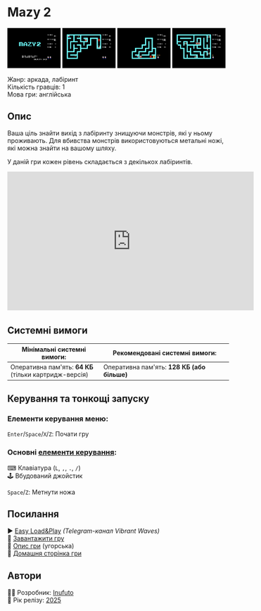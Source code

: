 # Mazy 2

<img src="screenshots/scrn_mazy2_01.png" width="24%"> 
<img src="screenshots/scrn_mazy2_02.png" width="24%"> 
<img src="screenshots/scrn_mazy2_03.png" width="24%"> 
<img src="screenshots/scrn_mazy2_04.png" width="24%">

Жанр: аркада, лабіринт  
Кількість гравців: 1  
Мова гри: англійська  


## Опис

Ваша ціль знайти вихід з лабіринту знищуючи монстрів, які у ньому проживають. Для вбивства монстрів використовуються метальні ножі, які можна знайти на вашому шляху.

У даній гри кожен рівень складається з декількох лабіринтів.

<iframe width="560" height="315" src="https://www.youtube.com/embed/OE0lNUefKIo" hMGBnchV1pMitle="YouTube video player" frameborder="0" allowfullscreen></iframe>

## Системні вимоги

|Мінімальні системні вимоги:|Рекомендовані системні вимоги:|
|---------------------------|------------------------------|
|Оперативна пам'ять: **64 КБ**<br>(тільки картридж-версія)|Оперативна пам'ять: **128 КБ (або більше)**|  

## Керування та тонкощі запуску
### Елементи керування меню:

`Enter`/`Space`/`X`/`Z`: Почати гру  

### Основні [елементи керування](../controllers.md):
⌨ Клавіатура (`L`, `,`, `.`, `/`)  
🕹 Вбудований джойстик  

`Space`/`Z`: Метнути ножа

## Посилання

▶ [Easy Load&Play](https://t.me/EP128k_Load_n_Play/825) *(Telegram-канал Vibrant Waves)*  
💾 [Завантажити гру](http://www.ep128.hu/Ep_Games/Prg/Mazy2.rar)  
📃 [Опис гри](http://www.ep128.hu/Games/Mazy2.htm) (угорська)  
🏡 [Домашня сторінка гри](http://inufuto.web.fc2.com/8bit/mazy2/#ep64)

## Автори
👨‍💻 Розробник: [Inufuto](../../community/inufuto.md)  
📅 Рік релізу: [2025](../release_years/2025.md)  